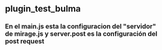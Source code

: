 # plugin_test_bulma

## En el main.js esta la configuracion del "servidor" de mirage.js y server.post es la configuración del post request
